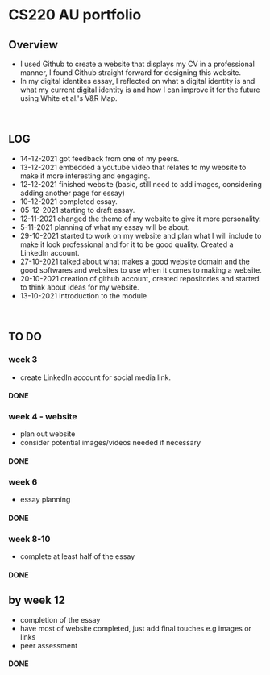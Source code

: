 # CS220 AU portfolio
## Overview
- I used Github to create a website that displays my CV in a professional manner, I found Github straight forward for designing this website.
- In my digital identites essay, I reflected on what a digital identity is and what my current digital identity is and how I can improve it for the future using White et al.'s V&R Map.


<br>


## LOG

- 14-12-2021 got feedback from one of my peers.
- 13-12-2021 embedded a youtube video that relates to my website to make it more interesting and engaging.
- 12-12-2021 finished website (basic, still need to add images, considering adding another page for essay)
- 10-12-2021 completed essay.
- 05-12-2021 starting to draft essay.
- 12-11-2021 changed the theme of my website to give it more personality.
- 5-11-2021 planning of what my essay will be about.
- 29-10-2021 started to work on my website and plan what I will include to make it look professional and for it to be good quality. Created a LinkedIn account.
- 27-10-2021 talked about what makes a good website domain and the good softwares and websites to use when it comes to making a website. 
- 20-10-2021 creation of github account, created repositories and started to think about ideas for my website.
- 13-10-2021 introduction to the module 

<br>

## TO DO
### week 3
- create LinkedIn account for social media link. 
#### DONE
### week 4 - website
- plan out website 
- consider potential images/videos needed if necessary 
#### DONE
### week 6
- essay planning 
#### DONE
### week 8-10
- complete at least half of the essay 
#### DONE
## by week 12
- completion of the essay 
- have most of website completed, just add final touches e.g images or links 
- peer assessment 
#### DONE
